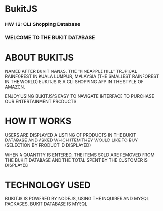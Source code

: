 # BukitJS
### HW 12: CLI Shopping Database

### WELCOME TO THE BUKIT DATABASE

# ABOUT BUKITJS

NAMED AFTER BUKIT NANAS. THE "PINEAPPLE HILL" TROPICAL RAINFOREST IN KUALA LUMPUR, MALAYSIA (THE SMALLEST RAINFOREST IN THE WORLD) BUKITJS IS A CLI SHOPPING APP IN THE STYLE OF AMAZON.

ENJOY USING BUKITJS'S EASY TO NAVIGATE INTERFACE TO PURCHASE OUR ENTERTAINMENT PRODUCTS

# HOW IT WORKS

USERS ARE DISPLAYED A LISTING OF PRODUCTS IN THE BUKIT DATABASE AND ASKED WHICH ITEM THEY WOULD LIKE TO BUY (SELECTION BY PRODUCT ID DISPLAYED)

WHEN A QUANTITY IS ENTERED, THE ITEMS SOLD ARE REMOVED FROM THE BUKIT DATABASE AND THE TOTAL SPENT BY THE CUSTOMER IS DISPLAYED

# TECHNOLOGY USED

BUKITJS IS POWERED BY NODEJS, USING THE INQUIRER AND MYSQL PACKAGES. BUKIT DATABASE IS MYSQL
